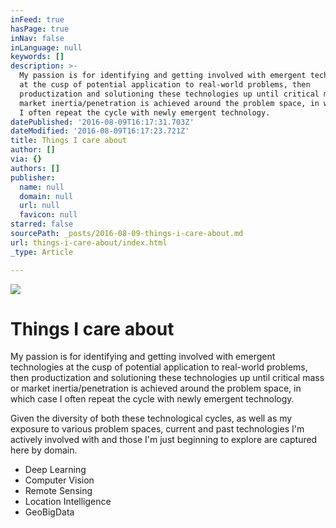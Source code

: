 ```yaml
---
inFeed: true
hasPage: true
inNav: false
inLanguage: null
keywords: []
description: >-
  My passion is for identifying and getting involved with emergent technologies
  at the cusp of potential application to real-world problems, then
  productization and solutioning these technologies up until critical mass or
  market inertia/penetration is achieved around the problem space, in which case
  I often repeat the cycle with newly emergent technology.
datePublished: '2016-08-09T16:17:31.703Z'
dateModified: '2016-08-09T16:17:23.721Z'
title: Things I care about
author: []
via: {}
authors: []
publisher:
  name: null
  domain: null
  url: null
  favicon: null
starred: false
sourcePath: _posts/2016-08-09-things-i-care-about.md
url: things-i-care-about/index.html
_type: Article

---
```

![](https://the-grid-user-content.s3-us-west-2.amazonaws.com/3c4f845a-4dfe-4595-88de-f7c9906c1c5b.jpg)

# Things I care about

My passion is for identifying and getting involved with emergent technologies at the cusp of potential application to real-world problems, then productization and solutioning these technologies up until critical mass or market inertia/penetration is achieved around the problem space, in which case I often repeat the cycle with newly emergent technology.

Given the diversity of both these technological cycles, as well as my exposure to various problem spaces, current and past technologies I'm actively involved with and those I'm just beginning to explore are captured here by domain.

* Deep Learning
* Computer Vision
* Remote Sensing
* Location Intelligence
* GeoBigData